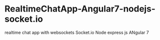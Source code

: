 # RealtimeChatApp-Angular7-nodejs-socket.io
realtime chat app with websockets Socket.io Node express js ANgular 7 
